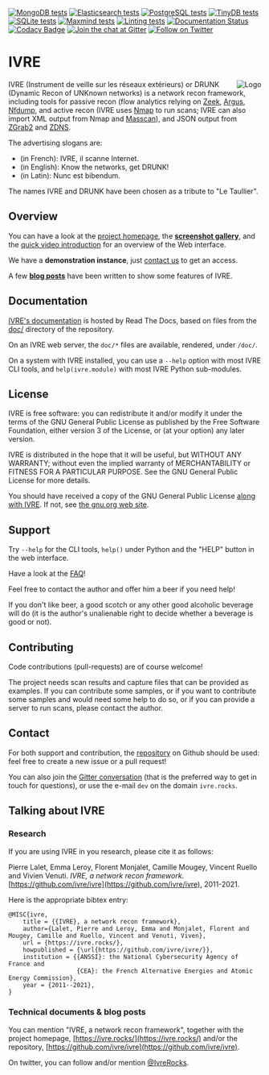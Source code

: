 [![MongoDB tests](https://github.com/ivre/ivre/actions/workflows/mongodb.yml/badge.svg?branch=master)](https://github.com/ivre/ivre/actions/workflows/mongodb.yml/?branch=master)
[![Elasticsearch tests](https://github.com/ivre/ivre/actions/workflows/elastic.yml/badge.svg?branch=master)](https://github.com/ivre/ivre/actions/workflows/elastic.yml/?branch=master)
[![PostgreSQL tests](https://github.com/ivre/ivre/actions/workflows/postgres.yml/badge.svg?branch=master)](https://github.com/ivre/ivre/actions/workflows/postgres.yml/?branch=master)
[![TinyDB tests](https://github.com/ivre/ivre/actions/workflows/tinydb.yml/badge.svg?branch=master)](https://github.com/ivre/ivre/actions/workflows/tinydb.yml/?branch=master)
[![SQLite tests](https://github.com/ivre/ivre/actions/workflows/sqlite.yml/badge.svg?branch=master)](https://github.com/ivre/ivre/actions/workflows/sqlite.yml/?branch=master)
[![Maxmind tests](https://github.com/ivre/ivre/actions/workflows/maxmind.yml/badge.svg?branch=master)](https://github.com/ivre/ivre/actions/workflows/maxmind.yml/?branch=master)
[![Linting tests](https://github.com/ivre/ivre/actions/workflows/linting.yml/badge.svg?branch=master)](https://github.com/ivre/ivre/actions/linting/mongodb.yml/?branch=master)
[![Documentation Status](https://readthedocs.org/projects/ivre/badge/?version=latest)](https://doc.ivre.rocks/en/latest/?badge=latest)
[![Codacy Badge](https://api.codacy.com/project/badge/Grade/0116170aaaa54915a72aad286029250b)](https://app.codacy.com/app/ivre/ivre)
[![Join the chat at Gitter](https://badges.gitter.im/ivre/ivre.svg)](https://gitter.im/ivre/ivre)
[![Follow on Twitter](https://img.shields.io/twitter/follow/IvreRocks.svg?logo=twitter)](https://twitter.com/IvreRocks)

# IVRE #

<img align="right" src="https://ivre.rocks/logo.png" alt="Logo"/> IVRE
(Instrument de veille sur les réseaux extérieurs) or DRUNK (Dynamic
Recon of UNKnown networks) is a network recon framework, including
tools for passive recon (flow analytics relying on
[Zeek](https://zeek.org/), [Argus](http://qosient.com/argus/),
[Nfdump](https://github.com/phaag/nfdump), and active recon (IVRE uses
[Nmap](http://nmap.org/) to run scans; IVRE can also import XML output
from Nmap and
[Masscan](https://github.com/robertdavidgraham/masscan)), and JSON
output from [ZGrab2](https://github.com/zmap/zgrab2) and
[ZDNS](https://github.com/zmap/zdns/).

The advertising slogans are:

-   (in French): IVRE, il scanne Internet.
-   (in English): Know the networks, get DRUNK!
-   (in Latin): Nunc est bibendum.

The names IVRE and DRUNK have been chosen as a tribute to "Le
Taullier".

## Overview ##

You can have a look at the [project homepage](https://ivre.rocks/),
the
**[screenshot gallery](https://doc.ivre.rocks/en/latest/overview/screenshots.html)**,
and the
[quick video introduction](https://www.youtube.com/watch?v=GBu5QMq6ewY)
for an overview of the Web interface.

We have a **demonstration instance**, just [contact us](#contact) to
get an access.

A few
**[blog posts](http://pierre.droids-corp.org/blog/html/tags/ivre.html)**
have been written to show some features of IVRE.

## Documentation ##

[IVRE's documentation](https://doc.ivre.rocks/) is hosted by Read The
Docs, based on files from the [doc/](doc/) directory of the
repository.

On an IVRE web server, the `doc/*` files are available, rendered,
under `/doc/`.

On a system with IVRE installed, you can use a `--help` option with
most IVRE CLI tools, and `help(ivre.module)` with most IVRE Python
sub-modules.

## License ##

IVRE is free software: you can redistribute it and/or modify
it under the terms of the GNU General Public License as published by
the Free Software Foundation, either version 3 of the License, or
(at your option) any later version.

IVRE is distributed in the hope that it will be useful,
but WITHOUT ANY WARRANTY; without even the implied warranty of
MERCHANTABILITY or FITNESS FOR A PARTICULAR PURPOSE.  See the
GNU General Public License for more details.

You should have received a copy of the GNU General Public License
[along with IVRE](doc/license.rst). If not, see
[the gnu.org web site](http://www.gnu.org/licenses/).

## Support ##

Try `--help` for the CLI tools, `help()` under Python and the "HELP"
button in the web interface.

Have a look at the
[FAQ](https://doc.ivre.rocks/en/latest/overview/faq.html)!

Feel free to contact the author and offer him a beer if you need help!

If you don't like beer, a good scotch or any other good alcoholic
beverage will do (it is the author's unalienable right to decide
whether a beverage is good or not).

## Contributing ##

Code contributions (pull-requests) are of course welcome!

The project needs scan results and capture files that can be provided
as examples. If you can contribute some samples, or if you want to
contribute some samples and would need some help to do so, or if you
can provide a server to run scans, please contact the author.

## Contact ##

For both support and contribution, the
[repository](https://github.com/ivre/ivre) on Github should be
used: feel free to create a new issue or a pull request!

You can also join the
[Gitter conversation](https://gitter.im/ivre/ivre) (that is the
preferred way to get in touch for questions), or use the e-mail `dev`
on the domain `ivre.rocks`.

## Talking about IVRE ##

### Research ###

If you are using IVRE in you research, please cite it as follows:

Pierre Lalet, Emma Leroy, Florent Monjalet, Camille Mougey, Vincent
Ruello and Vivien Venuti. *IVRE, a network recon framework*.
[https://github.com/ivre/ivre](https://github.com/ivre/ivre),
2011-2021.

Here is the appropriate bibtex entry:

    @MISC{ivre,
        title = {{IVRE}, a network recon framework},
        author={Lalet, Pierre and Leroy, Emma and Monjalet, Florent and Mougey, Camille and Ruello, Vincent and Venuti, Viven},
        url = {https://ivre.rocks/},
        howpublished = {\url{https://github.com/ivre/ivre/}},
        institution = {{ANSSI}: the National Cybersecurity Agency of France and
                       {CEA}: the French Alternative Energies and Atomic Energy Commission},
        year = {2011--2021},
    }

### Technical documents & blog posts ###

You can mention "IVRE, a network recon framework", together with the
project homepage, [https://ivre.rocks/](https://ivre.rocks/) and/or
the repository,
[https://github.com/ivre/ivre](https://github.com/ivre/ivre).

On twitter, you can follow and/or mention
[@IvreRocks](https://twitter.com/IvreRocks).
